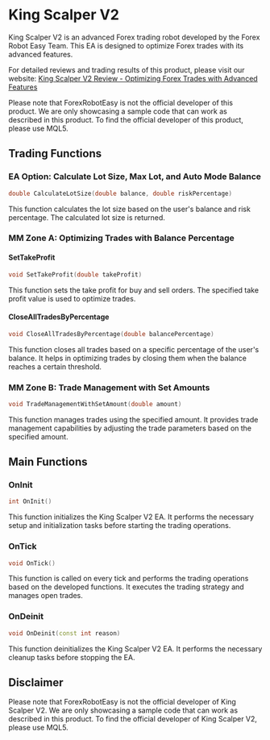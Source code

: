 # King Scalper V2

King Scalper V2 is an advanced Forex trading robot developed by the Forex Robot Easy Team. This EA is designed to optimize Forex trades with its advanced features. 

For detailed reviews and trading results of this product, please visit our website: [King Scalper V2 Review - Optimizing Forex Trades with Advanced Features](https://forexroboteasy.com/forex-robot-review/king-scalper-v2-review-optimizing-forex-trades-with-advanced-features/)

Please note that ForexRobotEasy is not the official developer of this product. We are only showcasing a sample code that can work as described in this product. To find the official developer of this product, please use MQL5.

## Trading Functions

### EA Option: Calculate Lot Size, Max Lot, and Auto Mode Balance

```c++
double CalculateLotSize(double balance, double riskPercentage)
```

This function calculates the lot size based on the user's balance and risk percentage. The calculated lot size is returned.

### MM Zone A: Optimizing Trades with Balance Percentage

#### SetTakeProfit

```c++
void SetTakeProfit(double takeProfit)
```

This function sets the take profit for buy and sell orders. The specified take profit value is used to optimize trades.

#### CloseAllTradesByPercentage

```c++
void CloseAllTradesByPercentage(double balancePercentage)
```

This function closes all trades based on a specific percentage of the user's balance. It helps in optimizing trades by closing them when the balance reaches a certain threshold.

### MM Zone B: Trade Management with Set Amounts

```c++
void TradeManagementWithSetAmount(double amount)
```

This function manages trades using the specified amount. It provides trade management capabilities by adjusting the trade parameters based on the specified amount.

## Main Functions

### OnInit

```c++
int OnInit()
```

This function initializes the King Scalper V2 EA. It performs the necessary setup and initialization tasks before starting the trading operations.

### OnTick

```c++
void OnTick()
```

This function is called on every tick and performs the trading operations based on the developed functions. It executes the trading strategy and manages open trades.

### OnDeinit

```c++
void OnDeinit(const int reason)
```

This function deinitializes the King Scalper V2 EA. It performs the necessary cleanup tasks before stopping the EA.

## Disclaimer

Please note that ForexRobotEasy is not the official developer of King Scalper V2. We are only showcasing a sample code that can work as described in this product. To find the official developer of King Scalper V2, please use MQL5.
